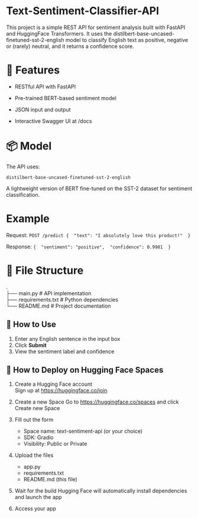 # Text-Sentiment-Classifier-API
This project is a simple REST API for sentiment analysis built with FastAPI and HuggingFace Transformers. It uses the distilbert-base-uncased-finetuned-sst-2-english model to classify English text as positive,  negative or (rarely) neutral, and it returns a confidence score.

# 🚀 Features

- RESTful API with FastAPI

- Pre-trained BERT-based sentiment model

- JSON input and output

- Interactive Swagger UI at /docs

# 📦 Model

The API uses:

`` distilbert-base-uncased-finetuned-sst-2-english ``

A lightweight version of BERT fine-tuned on the SST-2 dataset for sentiment classification.

# Example

Request:
``
POST /predict
{ 
  "text": "I absolutely love this product!" 
}
``

Response:
``
{ 
  "sentiment": "positive", 
  "confidence": 0.9981 
}
``

# 📁 File Structure

. </br>
├── main.py               # API implementation </br>
├── requirements.txt      # Python dependencies </br>
└── README.md             # Project documentation </br>


## 🚀 How to Use

1. Enter any English sentence in the input box
2. Click **Submit**
3. View the sentiment label and confidence


## 🚀 How to Deploy on Hugging Face Spaces

1. Create a Hugging Face account <br>
   Sign up at https://huggingface.co/join

2. Create a new Space
   Go to https://huggingface.co/spaces and click Create new Space

3. Fill out the form
   - Space name: text-sentiment-api (or your choice)
   - SDK: Gradio
   - Visibility: Public or Private

4. Upload the files
   - app.py
   - requirements.txt
   - README.md (this file)

5. Wait for the build 
   Hugging Face will automatically install dependencies and launch the app

6. Access your app
